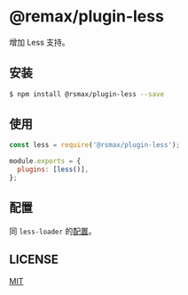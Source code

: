 # @remax/plugin-less

增加 Less 支持。

## 安装

```bash
$ npm install @rsmax/plugin-less --save
```

## 使用

```js
const less = require('@rsmax/plugin-less');

module.exports = {
  plugins: [less()],
};
```

## 配置

同 `less-loader` 的[配置](https://github.com/webpack-contrib/less-loader#options)。

## LICENSE

[MIT](LICENSE)
